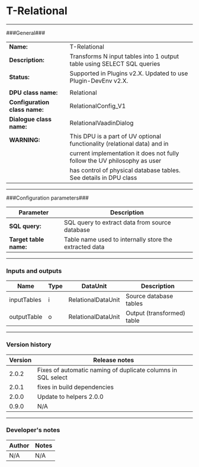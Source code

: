 # T-Relational #
----------

###General###

|                              |                                                                              |
|------------------------------|------------------------------------------------------------------------------|
|**Name:**                     |T-Relational                                                                  |
|**Description:**              |Transforms N input tables into 1 output table using SELECT SQL queries        |
|**Status:**                   |Supported in Plugins v2.X. Updated to use Plugin-DevEnv v2.X.       |
|                              |                                                                              |
|**DPU class name:**           |Relational                                                                    | 
|**Configuration class name:** |RelationalConfig_V1                                                           |
|**Dialogue class name:**      |RelationalVaadinDialog                                                        |
|**WARNING:**                  |This DPU is a part of UV optional functionality (relational data) and in      |
|                              |current implementation it does not fully follow the UV philosophy as user     |
|                              |has control of physical database tables. See details in DPU class             |

***

###Configuration parameters###

|Parameter                           |Description                                                              |
|------------------------------------|-------------------------------------------------------------------------|
|**SQL query:**                      |SQL query to extract data from source database                           |
**Target table name:**               |Table name used to internally store the extracted data                   |

***

### Inputs and outputs ###

|Name           |Type           |DataUnit           |Description                                  |
|---------------|---------------|-------------------|---------------------------------------------|
|inputTables    |i              |RelationalDataUnit |Source database tables                       |
|outputTable    |o              |RelationalDataUnit |Output (transformed) table                   |

***

### Version history ###

|Version          |Release notes               |
|-----------------|----------------------------|
|2.0.2            | Fixes of automatic naming of duplicate columns in SQL select |
|2.0.1            | fixes in build dependencies |
|2.0.0            | Update to helpers 2.0.0     |
|0.9.0            | N/A                         |


***

### Developer's notes ###

|Author           |Notes                           |
|-----------------|--------------------------------|
|N/A              |N/A                             | 
